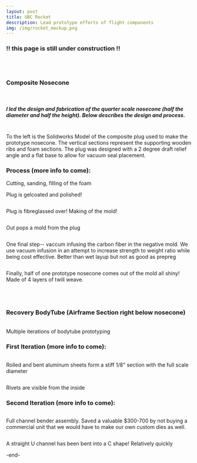 ```yaml
---
layout: post
title: UBC Rocket 
description: Lead prototype efforts of flight components
img: /img/rocket_mockup.png
---
```

<div style="width=100%;">
<h3> !! this page is still under construction !! </h3>
<br/> <br/>
<h3> Composite Nosecone </h3>

<br/>
 <h5>I led the design and fabrication of the quarter scale nosecone (half the diameter and half the height). Below describes the design and process.</h5> 
<br/>
<div class="row" style="max-width=800px;">
  <div class = "col-8"> <img src="{{ site.baseurl }}/img/comp_cad.png" alt="" title=""/> </div>
  <div class = "col-4">To the left is the Solidworks Model of the composite plug used to make the prototype nosecone. The vertical sections represent the supporting wooden ribs and foam sections. The plug was designed with a 2 degree draft relief angle and a flat base to allow for vacuum seal placement.</div>
</div>

<div class = "row">
  <h3> Process (more info to come): </h3>
</div>

<div class = "row">
  <img class = "col one" src="{{ site.baseurl }}/img/comp_foam.JPG" alt="" title=" "/>
  <div class = "caption"> Cutting, sanding, filling of the foam </div>

  <img class = "col two" src="{{ site.baseurl }}/img/comp_gelcoat.JPG" alt="" title=" "/>
  <p class = "caption"> Plug is gelcoated and polished! </p>

  <img class = "col three" src="{{ site.baseurl }}/img/comp_fibreglass.JPG" alt="" title=" "/>
  <p class = "caption"> Plug is fibreglassed over! Making of the mold! </p>
</div>

<div class = "row">
  <img class = "col" src="{{ site.baseurl }}/img/comp_postpull.JPG" alt="" title=" "/>
  <p class = "caption"> Out pops a mold from the plug </p>
</div>
<div class = "row">
  <img class = "col" src="{{ site.baseurl }}/img/comp_infusion.JPG" alt="" title=" "/>
  <p class = "caption"> One final step-- vaccum infusing the carbon fiber in the negative mold. We use vacuum infusion in an attempt to increase strength to weight ratio while being cost effective. Better than wet layup but not as good as prepreg</p>
</div>
<div class = "row">
  <img class = "col" src="{{ site.baseurl }}/img/comp_nosecone_outside.JPG" alt="" title=" "/>
  <p class = "caption"> Finally, half of one prototype nosecone comes out of the mold all shiny! Made of 4 layers of twill weave. </p>
</div>

<br/><br/>

<h3> Recovery BodyTube (Airframe Section right below nosecone) </h3>

<br/>
Multiple iterations of bodytube prototyping
<br/>
<div class="row">
  <img src="{{ site.baseurl }}/img/bt2.png" alt="" title=""/>
</div>

<h3> First Iteration (more info to come): </h3>

<div class="row">
  <img class = "col" src="{{ site.baseurl }}/img/pt_1_outside.JPG" alt="" title=""/>
  <p class = "caption"> Rolled and bent aluminum sheets form a stiff 1/8" section with the full scale diameter </p>

  <img class = "col" src="{{ site.baseurl }}/img/pt_1_inside.JPG" alt="" title=""/>
  <p class = "caption"> Rivets are visible from the inside </p>

</div>

<h3> Second Iteration (more info to come): </h3>
<div class="row">
  <img class = "col" src="{{ site.baseurl }}/img/pt_cb_4.JPG" alt="" title=""/>
  <p class = "caption"> Full channel bender assembly. Saved a valuable $300-700 by not buying a commercial unit that we would have to make our own custom dies as well. </p>

  <img class= "col" src="{{ site.baseurl }}/img/pt_cb_3.JPG" alt="" title=""/>
  <p class = "caption"> A straight U channel has been bent into a C shape! Relatively quickly </p>

</div>
</div>
-end-
<br/><br/>
